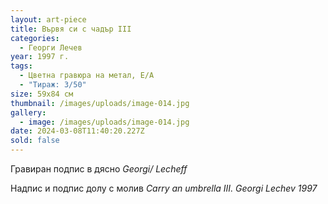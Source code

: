 ```yaml
---
layout: art-piece
title: Вървя си с чадър III
categories:
  - Георги Лечев
year: 1997 г.
tags:
  - Цветна гравюра на метал, Е/А
  - "Тираж: 3/50"
size: 59х84 см
thumbnail: /images/uploads/image-014.jpg
gallery:
  - image: /images/uploads/image-014.jpg
date: 2024-03-08T11:40:20.227Z
sold: false
---
```

Гравиран подпис в дясно *Georgi/ Lecheff*

Надпис и подпис долу с молив *Carry an umbrella III. Georgi Lechev 1997*
